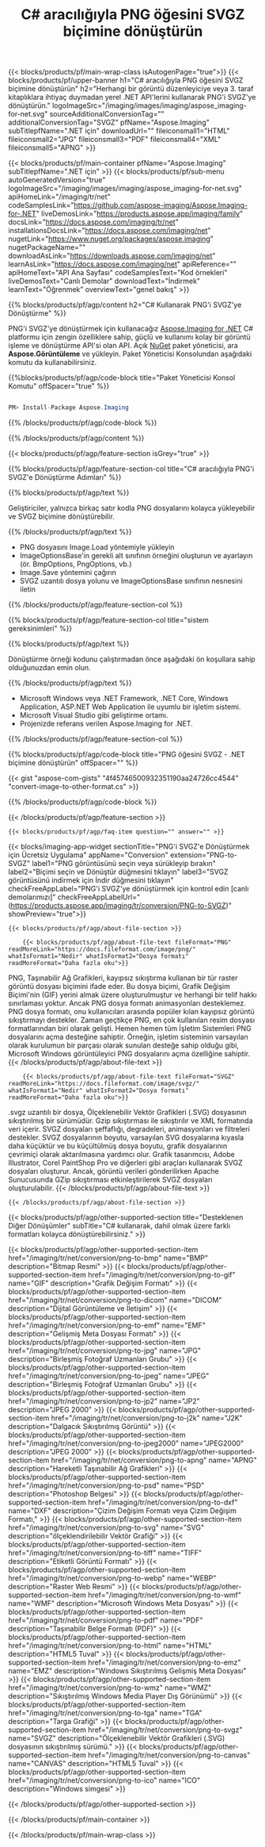 ﻿---
title: C# aracılığıyla PNG öğesini SVGZ biçimine dönüştürün 
weight: 3920
url: /tr/net/conversion/png-to-svgz/ 
lang: tr
langdirlevel: 2
locales: ja,it,zh-hant,ru,de,es,fr,nl,id,lt,pl,pt,vi,tr,ko,zh-hans,ar,hi,th,sv,cs,uk,he
description: PNG - SVGZ C# dönüşümü için örnek kod. VB.NET, Asp.NET veya herhangi bir .NET tabanlı uygulama içinde toplu PNG dosyalarını SVGZ'ye dönüştürmek için API örnek kodunu kullanın.
---

{{< blocks/products/pf/main-wrap-class isAutogenPage="true">}}
{{< blocks/products/pf/upper-banner h1="C# aracılığıyla PNG öğesini SVGZ biçimine dönüştürün" h2="Herhangi bir görüntü düzenleyiciye veya 3. taraf kitaplıklara ihtiyaç duymadan yerel .NET API'lerini kullanarak PNG'i SVGZ'ye dönüştürün." logoImageSrc="/imaging/images/imaging/aspose_imaging-for-net.svg" sourceAdditionalConversionTag="" additionalConversionTag="SVGZ" pfName="Aspose.Imaging" subTitlepfName=".NET için" downloadUrl="" fileiconsmall1="HTML" fileiconsmall2="JPG" fileiconsmall3="PDF" fileiconsmall4="XML" fileiconsmall5="APNG" >}}


{{< blocks/products/pf/main-container pfName="Aspose.Imaging" subTitlepfName=".NET için" >}}
{{< blocks/products/pf/sub-menu autoGeneratedVersion="true" logoImageSrc="/imaging/images/imaging/aspose_imaging-for-net.svg" apiHomeLink="/imaging/tr/net" codeSamplesLink="https://github.com/aspose-imaging/Aspose.Imaging-for-.NET" liveDemosLink="https://products.aspose.app/imaging/family" docsLink="https://docs.aspose.com/imaging/tr/net" installationsDocsLink="https://docs.aspose.com/imaging/net" nugetLink="https://www.nuget.org/packages/aspose.imaging" nugetPackageName="" downloadAsLink="https://downloads.aspose.com/imaging/net" learnAsLink="https://docs.aspose.com/imaging/net" apiReference="" apiHomeText="API Ana Sayfası" codeSamplesText="Kod örnekleri" liveDemosText="Canlı Demolar" downloadText="İndirmek" learnText="Öğrenmek" overviewText="genel bakış" >}}

{{% blocks/products/pf/agp/content h2="C# Kullanarak PNG'i SVGZ'ye Dönüştürme" %}}

PNG'i SVGZ'ye dönüştürmek için kullanacağız [Aspose.Imaging for .NET](https://products.aspose.com/imaging/net) C# platformu için zengin özelliklere sahip, güçlü ve kullanımı kolay bir görüntü işleme ve dönüştürme API'si olan API. Açık [NuGet](https://www.nuget.org/packages/aspose.imaging) paket yöneticisi, ara **Aspose.Görüntüleme** ve yükleyin. Paket Yöneticisi Konsolundan aşağıdaki komutu da kullanabilirsiniz.

{{%blocks/products/pf/agp/code-block title="Paket Yöneticisi Konsol Komutu" offSpacer="true" %}}

```cs

PM> Install-Package Aspose.Imaging

```

{{% /blocks/products/pf/agp/code-block %}}

{{% /blocks/products/pf/agp/content %}}

{{< blocks/products/pf/agp/feature-section isGrey="true" >}}

{{% blocks/products/pf/agp/feature-section-col title="C# aracılığıyla PNG'i SVGZ'e Dönüştürme Adımları" %}}

{{% blocks/products/pf/agp/text %}}

Geliştiriciler, yalnızca birkaç satır kodla PNG dosyalarını kolayca yükleyebilir ve SVGZ biçimine dönüştürebilir.

{{% /blocks/products/pf/agp/text %}}

+ PNG dosyasını Image.Load yöntemiyle yükleyin
+ ImageOptionsBase'in gerekli alt sınıfının örneğini oluşturun ve ayarlayın (ör. BmpOptions, PngOptions, vb.)
+ Image.Save yöntemini çağırın
+ SVGZ uzantılı dosya yolunu ve ImageOptionsBase sınıfının nesnesini iletin

{{% /blocks/products/pf/agp/feature-section-col %}}

{{% blocks/products/pf/agp/feature-section-col title="sistem gereksinimleri" %}}

{{% blocks/products/pf/agp/text %}}

Dönüştürme örneği kodunu çalıştırmadan önce aşağıdaki ön koşullara sahip olduğunuzdan emin olun.

{{% /blocks/products/pf/agp/text %}}

- Microsoft Windows veya .NET Framework, .NET Core, Windows Application, ASP.NET Web Application ile uyumlu bir işletim sistemi.
- Microsoft Visual Studio gibi geliştirme ortamı.
- Projenizde referans verilen Aspose.Imaging for .NET.

{{% /blocks/products/pf/agp/feature-section-col %}}

{{% blocks/products/pf/agp/code-block title="PNG öğesini SVGZ - .NET biçimine dönüştürün" offSpacer="" %}}

{{< gist "aspose-com-gists" "4f45746500932351190aa24726cc4544" "convert-image-to-other-format.cs" >}}

{{% /blocks/products/pf/agp/code-block %}}

{{< /blocks/products/pf/agp/feature-section >}}

    {{< blocks/products/pf/agp/faq-item question="" answer="" >}}

{{< blocks/imaging-app-widget
        sectionTitle="PNG'i SVGZ'e Dönüştürmek için Ücretsiz Uygulama"
        appName="Conversion"
        extension="PNG-to-SVGZ"
        label1="PNG görüntüsünü seçin veya sürükleyip bırakın"
        label2="Biçimi seçin ve Dönüştür düğmesini tıklayın"
        label3="SVGZ görüntüsünü indirmek için İndir düğmesini tıklayın"
        checkFreeAppLabel="PNG'i SVGZ'ye dönüştürmek için kontrol edin [canlı demolarımızı]"
        checkFreeAppLabelUrl="(https://products.aspose.app/imaging/tr/conversion/PNG-to-SVGZ)"
        showPreview="true">}}

    {{< blocks/products/pf/agp/about-file-section >}}
       
        {{< blocks/products/pf/agp/about-file-text fileFormat="PNG" readMoreLink="https://docs.fileformat.com/image/png/" whatIsFormat1="Nedir" whatIsFormat2="Dosya formatı" readMoreFormat="Daha fazla oku">}}
PNG, Taşınabilir Ağ Grafikleri, kayıpsız sıkıştırma kullanan bir tür raster görüntü dosyası biçimini ifade eder. Bu dosya biçimi, Grafik Değişim Biçimi'nin (GIF) yerini almak üzere oluşturulmuştur ve herhangi bir telif hakkı sınırlaması yoktur. Ancak PNG dosya formatı animasyonları desteklemez. PNG dosya formatı, onu kullanıcıları arasında popüler kılan kayıpsız görüntü sıkıştırmayı destekler. Zaman geçtikçe PNG, en çok kullanılan resim dosyası formatlarından biri olarak gelişti. Hemen hemen tüm İşletim Sistemleri PNG dosyalarını açma desteğine sahiptir. Örneğin, işletim sisteminin varsayılan olarak kurulumun bir parçası olarak sunulan desteğe sahip olduğu gibi, Microsoft Windows görüntüleyici PNG dosyalarını açma özelliğine sahiptir.
        {{< /blocks/products/pf/agp/about-file-text >}}

        {{< blocks/products/pf/agp/about-file-text fileFormat="SVGZ" readMoreLink="https://docs.fileformat.com/image/svgz/" whatIsFormat1="Nedir" whatIsFormat2="Dosya formatı" readMoreFormat="Daha fazla oku">}}
.svgz uzantılı bir dosya, Ölçeklenebilir Vektör Grafikleri (.SVG) dosyasının sıkıştırılmış bir sürümüdür. Gzip sıkıştırması ile sıkıştırılır ve XML formatında veri içerir. SVGZ dosyaları şeffaflığı, degradeleri, animasyonları ve filtreleri destekler. SVGZ dosyalarının boyutu, varsayılan SVG dosyalarına kıyasla daha küçüktür ve bu küçültülmüş dosya boyutu, grafik dosyalarının çevrimiçi olarak aktarılmasına yardımcı olur. Grafik tasarımcısı, Adobe Illustrator, Corel PaintShop Pro ve diğerleri gibi araçları kullanarak SVGZ dosyaları oluşturur. Ancak, görüntü verileri gönderilirken Apache Sunucusunda GZip sıkıştırması etkinleştirilerek SVGZ dosyaları oluşturulabilir.
        {{< /blocks/products/pf/agp/about-file-text >}}

    {{< /blocks/products/pf/agp/about-file-section >}}

<!-- aboutfile Ends -->

{{< blocks/products/pf/agp/other-supported-section title="Desteklenen Diğer Dönüşümler" subTitle="C# kullanarak, dahil olmak üzere farklı formatları kolayca dönüştürebilirsiniz." >}}

{{< blocks/products/pf/agp/other-supported-section-item href="/imaging/tr/net/conversion/png-to-bmp" name="BMP" description="Bitmap Resmi" >}}
{{< blocks/products/pf/agp/other-supported-section-item href="/imaging/tr/net/conversion/png-to-gif" name="GIF" description="Grafik Değişim Formatı" >}}
{{< blocks/products/pf/agp/other-supported-section-item href="/imaging/tr/net/conversion/png-to-dicom" name="DICOM" description="Dijital Görüntüleme ve İletişim" >}}
{{< blocks/products/pf/agp/other-supported-section-item href="/imaging/tr/net/conversion/png-to-emf" name="EMF" description="Gelişmiş Meta Dosyası Formatı" >}}
{{< blocks/products/pf/agp/other-supported-section-item href="/imaging/tr/net/conversion/png-to-jpg" name="JPG" description="Birleşmiş Fotoğraf Uzmanları Grubu" >}}
{{< blocks/products/pf/agp/other-supported-section-item href="/imaging/tr/net/conversion/png-to-jpeg" name="JPEG" description="Birleşmiş Fotoğraf Uzmanları Grubu" >}}
{{< blocks/products/pf/agp/other-supported-section-item href="/imaging/tr/net/conversion/png-to-jp2" name="JP2" description="JPEG 2000" >}}
{{< blocks/products/pf/agp/other-supported-section-item href="/imaging/tr/net/conversion/png-to-j2k" name="J2K" description="Dalgacık Sıkıştırılmış Görüntü" >}}
{{< blocks/products/pf/agp/other-supported-section-item href="/imaging/tr/net/conversion/png-to-jpeg2000" name="JPEG2000" description="JPEG 2000" >}}
{{< blocks/products/pf/agp/other-supported-section-item href="/imaging/tr/net/conversion/png-to-apng" name="APNG" description="Hareketli Taşınabilir Ağ Grafikleri" >}}
{{< blocks/products/pf/agp/other-supported-section-item href="/imaging/tr/net/conversion/png-to-psd" name="PSD" description="Photoshop Belgesi" >}}
{{< blocks/products/pf/agp/other-supported-section-item href="/imaging/tr/net/conversion/png-to-dxf" name="DXF" description="Çizim Değişim Formatı veya Çizim Değişim Formatı," >}}
{{< blocks/products/pf/agp/other-supported-section-item href="/imaging/tr/net/conversion/png-to-svg" name="SVG" description="ölçeklendirilebilir Vektör Grafiği" >}}
{{< blocks/products/pf/agp/other-supported-section-item href="/imaging/tr/net/conversion/png-to-tiff" name="TIFF" description="Etiketli Görüntü Formatı" >}}
{{< blocks/products/pf/agp/other-supported-section-item href="/imaging/tr/net/conversion/png-to-webp" name="WEBP" description="Raster Web Resmi" >}}
{{< blocks/products/pf/agp/other-supported-section-item href="/imaging/tr/net/conversion/png-to-wmf" name="WMF" description="Microsoft Windows Meta Dosyası" >}}
{{< blocks/products/pf/agp/other-supported-section-item href="/imaging/tr/net/conversion/png-to-pdf" name="PDF" description="Taşınabilir Belge Formatı (PDF)" >}}
{{< blocks/products/pf/agp/other-supported-section-item href="/imaging/tr/net/conversion/png-to-html" name="HTML" description="HTML5 Tuval" >}}
{{< blocks/products/pf/agp/other-supported-section-item href="/imaging/tr/net/conversion/png-to-emz" name="EMZ" description="Windows Sıkıştırılmış Gelişmiş Meta Dosyası" >}}
{{< blocks/products/pf/agp/other-supported-section-item href="/imaging/tr/net/conversion/png-to-wmz" name="WMZ" description="Sıkıştırılmış Windows Media Player Dış Görünümü" >}}
{{< blocks/products/pf/agp/other-supported-section-item href="/imaging/tr/net/conversion/png-to-tga" name="TGA" description="Targa Grafiği" >}}
{{< blocks/products/pf/agp/other-supported-section-item href="/imaging/tr/net/conversion/png-to-svgz" name="SVGZ" description="Ölçeklenebilir Vektör Grafikleri (.SVG) dosyasının sıkıştırılmış sürümü." >}}
{{< blocks/products/pf/agp/other-supported-section-item href="/imaging/tr/net/conversion/png-to-canvas" name="CANVAS" description="HTML5 Tuval" >}}
{{< blocks/products/pf/agp/other-supported-section-item href="/imaging/tr/net/conversion/png-to-ico" name="ICO" description="Windows simgesi" >}}

{{< /blocks/products/pf/agp/other-supported-section >}}

{{< /blocks/products/pf/main-container >}}
    
{{< /blocks/products/pf/main-wrap-class >}}
